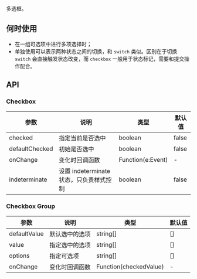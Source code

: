 
多选框。

## 何时使用

- 在一组可选项中进行多项选择时；
- 单独使用可以表示两种状态之间的切换，和 `switch` 类似。区别在于切换 `switch` 会直接触发状态改变，而 `checkbox` 一般用于状态标记，需要和提交操作配合。

## API

### Checkbox

| 参数      | 说明             | 类型      | 默认值  |
|----------|------------------|----------|--------|
| checked | 指定当前是否选中 | boolean  | false |
| defaultChecked | 初始是否选中 | boolean | false |
| onChange | 变化时回调函数 | Function(e:Event) | - |
| indeterminate | 设置 indeterminate 状态，只负责样式控制 | boolean | false |

### Checkbox Group

| 参数      | 说明             | 类型      | 默认值  |
|----------|------------------|----------|--------|
| defaultValue | 默认选中的选项 | string[] | [] |
| value | 指定选中的选项| string[] | [] |
| options  | 指定可选项 | string[] | [] |
| onChange | 变化时回调函数 | Function(checkedValue) | - |
